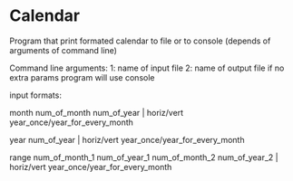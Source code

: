 # Calendar
Program that print formated calendar to file or to console (depends of arguments of command line)

Command line arguments: 1: name of input file 2: name of output file
if no extra params program will use console

input formats:

month num_of_month num_of_year | horiz/vert year_once/year_for_every_month

year num_of_year | horiz/vert year_once/year_for_every_month

range num_of_month_1 num_of_year_1 num_of_month_2 num_of_year_2 | horiz/vert year_once/year_for_every_month
